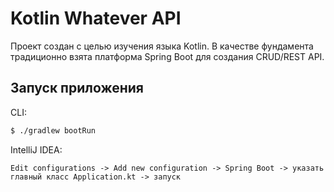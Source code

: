 # Kotlin Whatever API
Проект создан с целью изучения языка Kotlin. В качестве фундамента традиционно взята платформа Spring Boot для создания CRUD/REST API.

## Запуск приложения
CLI:
```bash
$ ./gradlew bootRun
```
IntelliJ IDEA:
```
Edit configurations -> Add new configuration -> Spring Boot -> указать главный класс Application.kt -> запуск
```